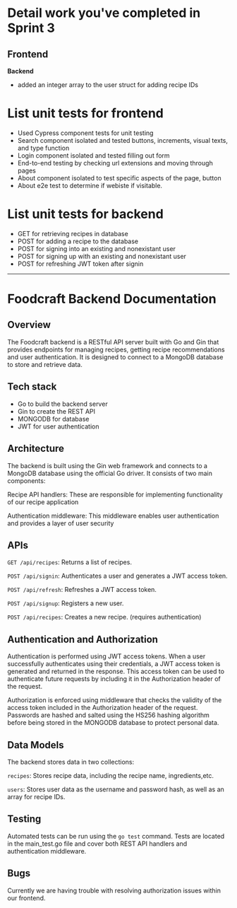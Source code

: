 
# Detail work you've completed in Sprint 3
**Frontend**
- 

**Backend**
- added an integer array to the user struct for adding recipe IDs

# List unit tests for frontend
- Used Cypress component tests for unit testing
- Search component isolated and tested buttons, increments, visual texts, and type function
- Login component isolated and tested filling out form
- End-to-end testing by checking url extensions and moving through pages
- About component isolated to test specific aspects of the page, button
- About e2e test to determine if webiste if visitable.

# List unit tests for backend
- GET for retrieving recipes in database
- POST for adding a recipe to the database
- POST for signing into an existing and nonexistant user
- POST for signing up with an existing and nonexistant user
- POST for refreshing JWT token after signin

------------

# Foodcraft Backend Documentation
## Overview
The Foodcraft backend is a RESTful API server built with Go and Gin that provides endpoints for managing recipes, getting recipe recommendations and user authentication. It is designed to connect to a MongoDB database to store and retrieve data.
## Tech stack
- Go to build the backend server
- Gin to create the REST API
- MONGODB for database
- JWT for user authentication

## Architecture
The backend is built using the Gin web framework and connects to a MongoDB database using the official Go driver. It consists of two main components:

Recipe API handlers: These are responsible for implementing functionality of our recipe application 

Authentication middleware: This middleware enables user authentication and provides a layer of user security
## APIs
`GET /api/recipes`: Returns a list of recipes.

`POST /api/signin`: Authenticates a user and generates a JWT access token.

`POST /api/refresh`: Refreshes a JWT access token.

`POST /api/signup`: Registers a new user.

`POST /api/recipes`: Creates a new recipe. (requires authentication)
## Authentication and Authorization
Authentication is performed using JWT access tokens. When a user successfully authenticates using their credentials, a JWT access token is generated and returned in the response. This access token can be used to authenticate future requests by including it in the Authorization header of the request.

Authorization is enforced using middleware that checks the validity of the access token included in the Authorization header of the request. 
Passwords are hashed and salted using the HS256 hashing algorithm before being stored in the MONGODB database to protect personal data.
## Data Models
The backend stores data in two collections:

`recipes`: Stores recipe data, including the recipe name, ingredients,etc.

`users`: Stores user data as the username and password hash, as well as an array for recipe IDs.
## Testing
Automated tests can be run using the `go test` command. Tests are located in the main_test.go file and cover both REST API handlers and authentication middleware.
## Bugs
Currently we are having trouble with resolving authorization issues within our frontend.
